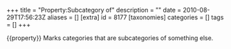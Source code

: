 +++
title = "Property:Subcategory of"
description = ""
date = 2010-08-29T17:56:23Z
aliases = []
[extra]
id = 8177
[taxonomies]
categories = []
tags = []
+++

{{property}}
Marks categories that are subcategories of something else.
